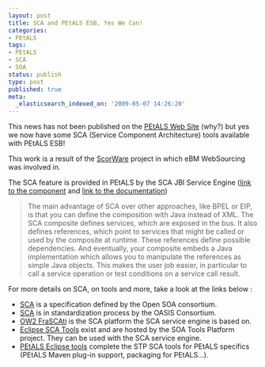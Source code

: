 ```yaml
---
layout: post
title: SCA and PEtALS ESB, Yes We Can!
categories:
- PEtALS
tags:
- PEtALS
- SCA
- SOA
status: publish
type: post
published: true
meta:
  _elasticsearch_indexed_on: '2009-05-07 14:26:20'
---
```

This news has not been published on the <a href="http://petals.ow2.org">PEtALS Web Site</a> (why?) but yes we now have some SCA (Service Component Architecture) tools available with PEtALS ESB!

This work is a result of the <a href="http://www.scorware.org/" target="_blank">ScorWare</a> project in which eBM WebSourcing was involved in.

The SCA feature is provided in PEtALS by the SCA JBI Service Engine (<a href="http://forge.ow2.org/project/download.php?group_id=213&amp;file_id=12644">link to the component</a> and <a href="http://forge.ow2.org/project/download.php?group_id=213&amp;file_id=12645">link to the documentation</a>)
<blockquote>The main advantage of SCA over other approaches, like BPEL or EIP, is that you can define the composition with Java instead of XML. The SCA composite defines services, which are exposed in the bus. It also defines references, which point to services that might be called or used by the composite at runtime. These references define possible dependencies. And eventually, your composite embeds a Java implementation which allows you to manipulate the references as simple Java objects. This makes the user job easier, in particular to call a service operation or test conditions on a service call result.</blockquote>
For more details on SCA, on tools and more, take a look at the links below :
<ul>
	<li> <a href="http://www.osoa.org/display/Main/Service+Component+Architecture+Specifications">SCA</a> is a specification defined by the Open SOA consortium.</li>
	<li><a href="http://www.oasis-opencsa.org/committees">SCA</a> is in standardization process by the OASIS Consortium.</li>
	<li><a href="https://wiki.objectweb.org/frascati/Wiki.jsp?page=FraSCAti">OW2 FraSCAti</a> is the SCA platform the SCA service engine is based on.</li>
	<li><a href="http://wiki.eclipse.org/STP/SCA_Component">Eclipse SCA Tools</a> exist and are hosted by the SOA Tools Platform project. They can be used with the SCA service engine.</li>
	<li><a href="http://www.ebmwebsourcing.com/forum/topic30.html">PEtALS Eclipse tools</a> complete the STP SCA tools for PEtALS specifics (PEtALS Maven plug-in support, packaging for PEtALS...).</li>
</ul>
